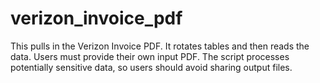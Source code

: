 # verizon_invoice_pdf
This pulls in the Verizon Invoice PDF. It rotates tables and then reads the data. Users must provide their own input PDF. The script processes potentially sensitive data, so users should avoid sharing output files. 

